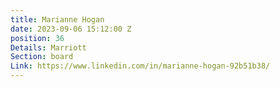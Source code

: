 ```yaml
---
title: Marianne Hogan
date: 2023-09-06 15:12:00 Z
position: 36
Details: Marriott
Section: board
Link: https://www.linkedin.com/in/marianne-hogan-92b51b38/
---
```



